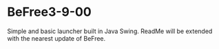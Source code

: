 # BeFree3-9-00
Simple and basic launcher built in Java Swing. 
ReadMe will be extended with the nearest update of BeFree.
